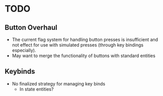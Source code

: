 # TODO

## Button Overhaul
- The current flag system for handling button presses is insufficient and not effect for use with simulated presses (through key bindings especially).
- May want to merge the functionality of buttons with standard entities

## Keybinds
- No finalized strategy for managing key binds
    - In state entities?

